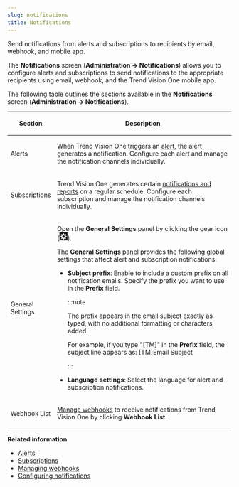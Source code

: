 ```yaml
---
slug: notifications
title: Notifications
---
```


Send notifications from alerts and subscriptions to recipients by email, webhook, and mobile app.

The **Notifications** screen (**Administration → Notifications**) allows you to configure alerts and subscriptions to send notifications to the appropriate recipients using email, webhook, and the Trend Vision One mobile app.

The following table outlines the sections available in the **Notifications** screen (**Administration → Notifications**).

<table>
<colgroup>
<col style="width: 20%" />
<col style="width: 80%" />
</colgroup>
<thead>
<tr>
<th><p>Section</p></th>
<th><p>Description</p></th>
</tr>
</thead>
<tbody>
<tr>
<td><p>Alerts</p></td>
<td><p>When Trend Vision One triggers an <a href="trend-vision-one-alert-notifications">alert</a>, the alert generates a notification. Configure each alert and manage the notification channels individually.</p></td>
</tr>
<tr>
<td><p>Subscriptions</p></td>
<td><p>Trend Vision One generates certain <a href="trend-vision-one-subscriptions-intro">notifications and reports</a> on a regular schedule. Configure each subscription and manage the notification channels individually.</p></td>
</tr>
<tr>
<td><p>General Settings</p></td>
<td><p>Open the <strong>General Settings</strong> panel by clicking the gear icon (<img src="./images/Global_Settings=GUID-1E10BFBD-3AFF-46DD-B853-0438EC2FD3F9.webp" />).</p>
<p>The <strong>General Settings</strong> panel provides the following global settings that affect alert and subscription notifications:</p>
<ul>
<li><p><strong>Subject prefix</strong>: Enable to include a custom prefix on all notification emails. Specify the prefix you want to use in the <strong>Prefix</strong> field.</p>


:::note

<p>The prefix appears in the email subject exactly as typed, with no additional formatting or characters added.</p>
<p>For example, if you type "[TM]" in the <strong>Prefix</strong> field, the subject line appears as: [TM]Email Subject</p>


:::

</li>
<li><p><strong>Language settings</strong>: Select the language for alert and subscription notifications.</p></li>
</ul></td>
</tr>
<tr>
<td><p>Webhook List</p></td>
<td><p><a href="trend-vision-one-managing-webhooks">Manage webhooks</a> to receive notifications from Trend Vision One by clicking <strong>Webhook List</strong>.</p></td>
</tr>
</tbody>
</table>

**Related information**

- [Alerts](alert-notifications.md "View the alerts that generate notifications for new and ongoing security concerns.")
- [Subscriptions](subscriptions-intro.md "View subscriptions which provide regularly scheduled notifications and reports about your security environment.")
- [Managing webhooks](managing-webhooks.md "Manage webhooks to receive notifications from Trend Vision One.")
- [Configuring notifications](configure-admin-notifications.md "Send notifications about Trend Vision One alerts by configuring email, webhook, and mobile app account lists.")
